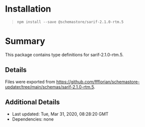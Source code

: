 # Installation
> `npm install --save @schemastore/sarif-2.1.0-rtm.5`

# Summary
This package contains type definitions for sarif-2.1.0-rtm.5.

## Details
Files were exported from https://github.com/ffflorian/schemastore-updater/tree/main/schemas/sarif-2.1.0-rtm.5.

## Additional Details
* Last updated: Tue, Mar 31, 2020, 08:28:20 GMT
* Dependencies: none
